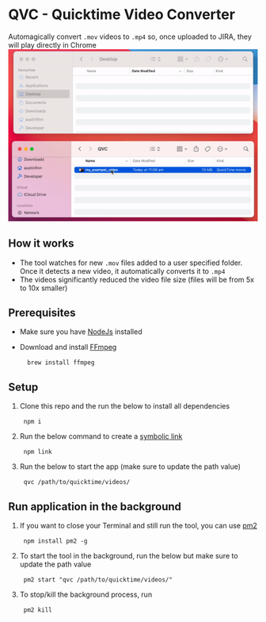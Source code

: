 # QVC - Quicktime Video Converter

Automagically convert `.mov` videos to `.mp4` so, once uploaded to JIRA, they will play directly in Chrome
![Alt Text](https://github.com/austinfinnql/qvc/blob/master/static/qvc_demo.gif)

## How it works
- The tool watches for new `.mov` files added to a user specified folder. Once it detects a new video, it automatically converts it to `.mp4`
- The videos significantly reduced the video file size (files will be from 5x to 10x smaller)

## Prerequisites
- Make sure you have [NodeJs](https://nodejs.org/en/) installed
- Download and install [FFmpeg](https://ffmpeg.org/) 

        brew install ffmpeg

## Setup 
1. Clone this repo and the run the below to install all dependencies

        npm i

3. Run the below command to create a [symbolic link](https://en.wikipedia.org/wiki/Symbolic_link)

        npm link

4. Run the below to start the app (make sure to update the path value)

        qvc /path/to/quicktime/videos/

## Run application in the background

1. If you want to close your Terminal and still run the tool, you can use [pm2](https://pm2.keymetrics.io/)

        npm install pm2 -g

1. To start the tool in the background, run the below but make sure to update the path value

        pm2 start "qvc /path/to/quicktime/videos/"

1. To stop/kill the background process, run

        pm2 kill
